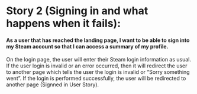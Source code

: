 # Story 2 (Signing in and what happens when it fails):

#### As a user that has reached the landing page, I want to be able to sign into my Steam account so that I can access a summary of my profile.

On the login page, the user will enter their Steam login information as usual. If the user login is invalid or an error occurred, then it will redirect the user to another page which tells the user the login is invalid or “Sorry something went”. If the login is performed successfully, the user will be redirected to another page (Signned in User Story).
